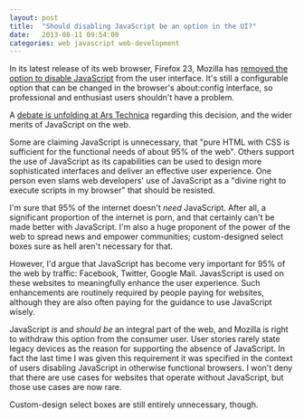 ```yaml
---
layout: post
title:  "Should disabling JavaScript be an option in the UI?"
date:   2013-08-11 09:54:00
categories: web javascript web-development
---
```


In its latest release of its web browser, Firefox 23, Mozilla has [removed the option to disable JavaScript](http://www.mozilla.org/en-US/firefox/23.0/releasenotes/) from the user interface. It's still a configurable option that can be changed in the browser's about:config interface, so professional and enthusiast users shouldn't have a problem.

A [debate is unfolding at Ars Technica](http://arstechnica.com/information-technology/2013/08/firefox-23-lands-with-a-new-logo-and-mixed-content-blocking/?comments=1) regarding this decision, and the wider merits of JavaScript on the web.

Some are claiming JavaScript is unnecessary, that "pure HTML with CSS is sufficient for the functional needs of about 95% of the web". Others support the use of JavaScript as its capabilities can be used to design more sophisticated interfaces and deliver an effective user experience. One person even slams web developers' use of JavaScript as a "divine right to execute scripts in my browser" that should be resisted.

I'm sure that 95% of the internet doesn't _need_ JavaScript. After all, a significant proportion of the internet is porn, and that certainly can't be made better with JavaScript. I'm also a huge proponent of the power of the web to spread news and empower communities; custom-designed select boxes sure as hell aren't necessary for that.

However, I'd argue that JavaScript has become very important for 95% of the web by traffic: Facebook, Twitter, Google Mail. JavasScript is used on these websites to meaningfully enhance the user experience. Such enhancements are routinely required by people paying for websites, although they are also often paying for the guidance to use JavaScript wisely.

JavaScript _is_ and _should be_ an integral part of the web, and Mozilla is right to withdraw this option from the consumer user. User stories rarely state legacy devices as the reason for supporting the absence of JavaScript. In fact the last time I was given this requirement it was specified in the context of users disabling JavaScript in otherwise functional browsers. I won't deny that there are use cases for websites that operate without JavaScript, but those use cases are now rare.

Custom-design select boxes are still entirely unnecessary, though.
